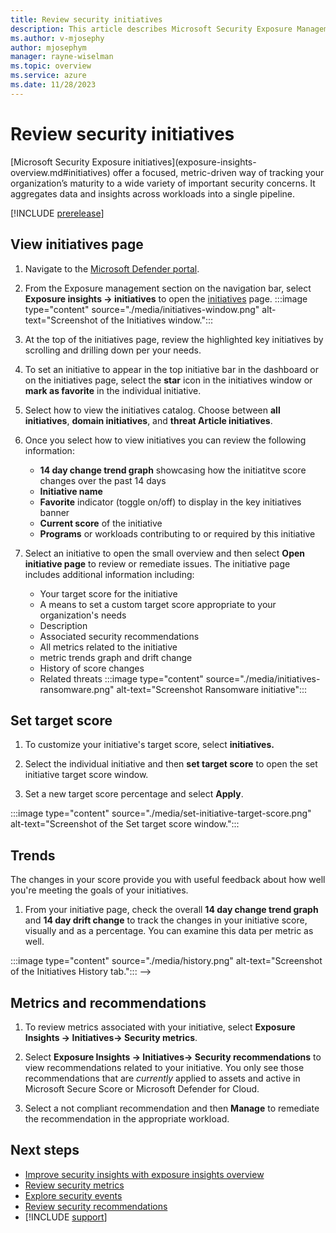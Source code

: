 ```yaml
---
title: Review security initiatives
description: This article describes Microsoft Security Exposure Management initiatives and how Initiatives work.
ms.author: v-mjosephy
author: mjosephym
manager: rayne-wiselman
ms.topic: overview
ms.service: azure
ms.date: 11/28/2023
---
```


# Review security initiatives

<!--Microsoft Security Exposure Management provides a means to optimize your security domain and protect against security threats using security initiatives.--> [Microsoft Security Exposure initiatives](exposure-insights-overview.md#initiatives) offer a focused, metric-driven way of tracking your organization’s maturity to a wide variety of important security concerns. It aggregates data and insights across workloads into a single pipeline.

[!INCLUDE [prerelease](../includes//prerelease.md)]

## View initiatives page

1. Navigate to the [Microsoft Defender portal](https://security.microsoft.com/).

1. From the Exposure management section on the navigation bar, select **Exposure insights -> initiatives** to open the [initiatives](https://security.microsoft.com/exposure-initiatives) page.<!-- from through the navigation bar under **Exposure Management -> Exposure Insights -> Initiatives**.-->
:::image type="content" source="./media/initiatives-window.png" alt-text="Screenshot of the Initiatives window.":::

1. At the top of the initiatives page, review the highlighted key initiatives by scrolling and drilling down per your needs.

1. To set an initiative to appear in the top initiative bar in the dashboard or on the initiatives page, select the **star** icon in the initiatives window or **mark as favorite** in the individual initiative.
1. Select how to view the initiatives catalog. Choose between **all initiatives**, **domain initiatives**, and  **threat Article initiatives**.

1. Once you select how to view initiatives you can review the following information:
    - **14 day change trend graph** showcasing how the initiatitve score changes over the past 14 days
    - **Initiative name**
    - **Favorite** indicator (toggle on/off) to display in the key initiatives banner
    - **Current score** of the initiative
    - **Programs** or workloads contributing to or required by this initiative

1. Select an initiative to open the small overview and then select **Open initiative page** to review or remediate issues. The initiative page includes additional information including:
    - Your target score for the initiative
    - A means to set a custom target score appropriate to your organization's needs
    - Description
    - Associated security recommendations
    - All metrics related to the initiative
    - metric trends graph and drift change
    - History of score changes
    - Related threats
:::image type="content" source="./media/initiatives-ransomware.png" alt-text="Screenshot Ransomware initiative":::

## Set target score
<!-- distinction between score and current value percentage-->
1. To customize your initiative's target score, select **initiatives.**

1. Select the individual initiative and then **set target score** to open the set initiative target score window.

1. Set a new target score percentage and select **Apply**.

:::image type="content" source="./media/set-initiative-target-score.png" alt-text="Screenshot of the Set target score window.":::

## Trends

The changes in your score provide you with useful feedback about how well you're meeting the goals of your initiatives.

1. From your initiative page, check the overall **14 day change trend graph** and **14 day drift change** to track the changes in your initiative score, visually and as a percentage. You can examine this data per metric as well.
<!--1. Select **Open initiative page** and then **History** to track the changes in metrics every day along with the reason for the change. For instance, a weight change or a change in the metric value. Also, each initiative displays the delta change in assets and the related assets that day. For instance, if the metric "Virtual machines with plain text keys and secrets" went down 2.5% yesterday, the asset tab shows the larger number of assets that day with plain text keys and secrets. -->
<!-- note that history may need to go outand replaced with this: The **14 day change trend graph** and **14 day drift change** track the changes in your initiative score, visually and as a percentage. -->
<!-->:::image type="content" source="./media/history.png" alt-text="Screenshot of the Initiatives History tab."::: -->

## Metrics and recommendations

1. To review metrics associated with your initiative, select **Exposure Insights -> Initiatives-> Security metrics**.

1. Select **Exposure Insights -> Initiatives-> Security recommendations** to view recommendations  related to your initiative. You only see those recommendations that are *currently* applied to assets and active in Microsoft Secure Score or Microsoft Defender for Cloud.

1. Select a not compliant recommendation and then **Manage** to remediate the recommendation in the appropriate workload.

## Next steps

- [Improve security insights with exposure insights overview](exposure-insights-overview.md)
- [Review security metrics](security-metrics.md)
- [Explore security events](security-events.md)
- [Review security recommendations](security-recommendations.md)
- [!INCLUDE [support](../includes//support.md)]
